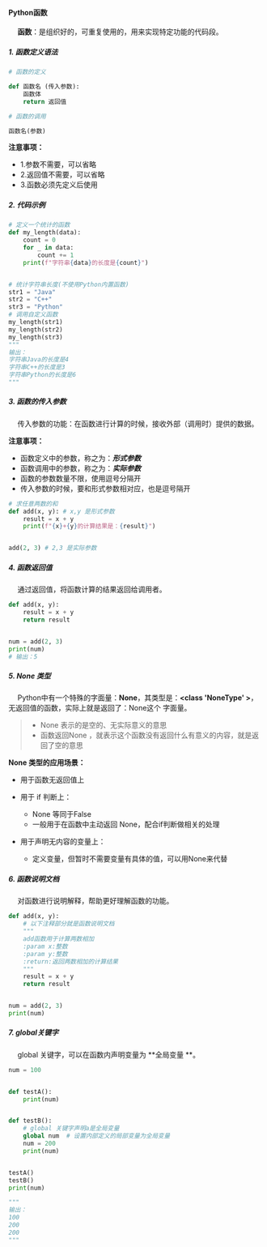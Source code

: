 #### Python函数

&emsp; **函数**：是组织好的，可重复使用的，用来实现特定功能的代码段。

##### 1. 函数定义语法

```python
# 函数的定义

def 函数名 (传入参数):
	函数体
	return 返回值

# 函数的调用

函数名(参数)
```

**注意事项：**

- 1.参数不需要，可以省略
- 2.返回值不需要，可以省略
- 3.函数必须先定义后使用



##### 2. 代码示例

```python
# 定义一个统计的函数
def my_length(data):
    count = 0
    for _ in data:
        count += 1
    print(f"字符串{data}的长度是{count}")


# 统计字符串长度(不使用Python内置函数)
str1 = "Java"
str2 = "C++"
str3 = "Python"
# 调用自定义函数
my_length(str1)
my_length(str2)
my_length(str3)
"""
输出：
字符串Java的长度是4
字符串C++的长度是3
字符串Python的长度是6
"""
```



##### 3. 函数的传入参数

&emsp; 传入参数的功能：在函数进行计算的时候，接收外部（调用时）提供的数据。

**注意事项：**

- 函数定义中的参数，称之为：***形式参数***
- 函数调用中的参数，称之为：***实际参数***
- 函数的参数数量不限，使用逗号分隔开
- 传入参数的时候，要和形式参数相对应，也是逗号隔开

```python
# 求任意两数的和
def add(x, y): # x,y 是形式参数
    result = x + y
    print(f"{x}+{y}的计算结果是：{result}")


add(2, 3) # 2,3 是实际参数
```

##### 4. 函数返回值

&emsp; 通过返回值，将函数计算的结果返回给调用者。

```python
def add(x, y):
    result = x + y
    return result


num = add(2, 3)
print(num)
# 输出：5
```

##### 5. None 类型

&emsp; Python中有一个特殊的字面量：**None**，其类型是：**<class 'NoneType' >**，无返回值的函数，实际上就是返回了：None这个 字面量。

> - None 表示的是空的、无实际意义的意思
> - 函数返回None ，就表示这个函数没有返回什么有意义的内容，就是返回了空的意思



**None 类型的应用场景：**

- 用于函数无返回值上

- 用于 if 判断上：
  - None 等同于False
  - 一般用于在函数中主动返回 None，配合if判断做相关的处理
- 用于声明无内容的变量上：
  - 定义变量，但暂时不需要变量有具体的值，可以用None来代替



##### 6. 函数说明文档

&emsp; 对函数进行说明解释，帮助更好理解函数的功能。

```python
def add(x, y):
    # 以下注释部分就是函数说明文档
    """
    add函数用于计算两数相加
    :param x:整数
    :param y:整数
    :return:返回两数相加的计算结果
    """
    result = x + y
    return result


num = add(2, 3)
print(num)
```

##### 7. global关键字

&emsp; global 关键字，可以在函数内声明变量为 **全局变量 **。

```python
num = 100


def testA():
    print(num)


def testB():
    # global 关键字声明a是全局变量
    global num  # 设置内部定义的局部变量为全局变量
    num = 200
    print(num)


testA()
testB()
print(num)

"""
输出：
100
200
200
"""
```


